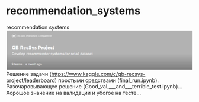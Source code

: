 # recommendation_systems
recommendation systems
![](./pick/1.png)
Решение задачи (https://www.kaggle.com/c/gb-recsys-project/leaderboard) простыми средствами (final_run.ipynb).
Разочаровывающее решение (Good_vaL___and___terrible_test.ipynb)... Хорошое значение на валидации и убогое на тесте...
